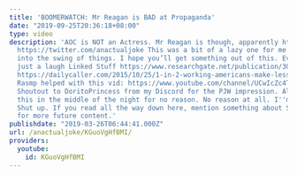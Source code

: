 ```yaml
---
title: 'BOOMERWATCH: Mr Reagan is BAD at Propaganda'
date: "2019-09-25T20:36:18+08:00"
type: video
description: 'AOC is NOT an Actress. Mr Reagan is though, apparently https://patreon.com/anactualjoke
  https://twitter.com/anactualjoke This was a bit of a lazy one for me to get back
  into the swing of things. I hope you’ll get something out of this. Even if it’s
  just a laugh Linked Stuff https://www.researchgate.net/publication/303960801_Prime_Time_Sexual_Harassment
  https://dailycaller.com/2015/10/25/1-in-2-working-americans-make-less-than-30000-a-year/
  Rasmp helped with this vid: https://www.youtube.com/channel/UCwIcZc4Tg5mpKboLzRPflCA
  Shoutout to DoritoPrincess from my Discord for the PJW impression. Also: I''m dropping
  this in the middle of the night for no reason. No reason at all. I''m not up procrastinating.
  Shut up. If you read all the way down here, mention something about Staying "Tunned"
  for more future content.'
publishdate: "2019-03-26T06:44:41.000Z"
url: /anactualjoke/KGuoVgHfBMI/
providers:
  youtube:
    id: KGuoVgHfBMI
---
```

